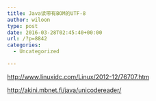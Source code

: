 ```yaml
---
title: Java读带有BOM的UTF-8
author: wiloon
type: post
date: 2016-03-28T02:45:40+00:00
url: /?p=8842
categories:
  - Uncategorized

---
```

http://www.linuxidc.com/Linux/2012-12/76707.htm

http://akini.mbnet.fi/java/unicodereader/